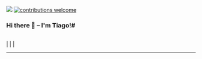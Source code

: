 [![](https://img.shields.io/badge/python-3.10+-blue.svg)](https://www.python.org/downloads/release/python-3114/)
[![contributions welcome](https://img.shields.io/badge/contributions-welcome-brightgreen.svg?style=flat)](https://github.com/tiagomaIImann/data_science/issues)

### Hi there 👋 –  I'm Tiago!# 

|  |
| --- 
| 
|  |

---
